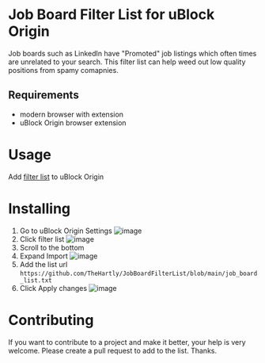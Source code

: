 # Job Board Filter List for uBlock Origin

Job boards such as LinkedIn have "Promoted" job listings which often times are unrelated to your search. This filter list can help weed out low quality positions from spamy comapnies.

## Requirements
  
- modern browser with extension
- uBlock Origin browser extension


# Usage

Add [filter list](https://github.com/TheHartly/JobBoardFilterList/blob/main/job_board_list.txt) to uBlock Origin

# Installing

1. Go to uBlock Origin Settings
  ![image](https://github.com/TheHartly/JobBoardFilterList/assets/124456303/0b241df0-1b7e-45ee-b213-d54995f6af16)
2. Click filter list
   ![image](https://github.com/TheHartly/JobBoardFilterList/assets/124456303/2ce7f9e9-b20e-439c-a231-c6125c320148)
4. Scroll to the bottom
5. Expand Import
   ![image](https://github.com/TheHartly/JobBoardFilterList/assets/124456303/3ccf820b-a299-4006-966e-ad918ca428ab)
7. Add the list url `https://github.com/TheHartly/JobBoardFilterList/blob/main/job_board_list.txt`
8. Click Apply changes
   ![image](https://github.com/TheHartly/JobBoardFilterList/assets/124456303/94212b6b-5610-410c-9fa8-69634a484ce5)

# Contributing

If you want to contribute to a project and make it better, your help is very welcome. Please create a pull request to add to the list. Thanks.
